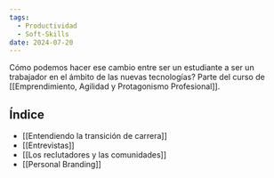```yaml
---
tags:
  - Productividad
  - Soft-Skills
date: 2024-07-20
---
```

Cómo podemos hacer ese cambio entre ser un estudiante a ser un trabajador en el ámbito de las nuevas tecnologías? Parte del curso de [[Emprendimiento, Agilidad y Protagonismo Profesional]].
## Índice
- [[Entendiendo la transición de carrera]]
- [[Entrevistas]]
- [[Los reclutadores y las comunidades]]
- [[Personal Branding]]